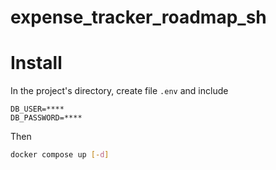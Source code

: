 # expense_tracker_roadmap_sh

# Install

In the project's directory, create file `.env` and include

```
DB_USER=****
DB_PASSWORD=****
```

Then

```bash
docker compose up [-d]
```
